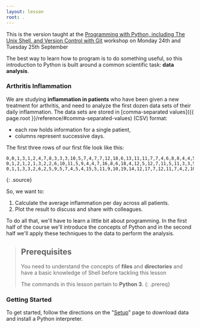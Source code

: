 ```yaml
---
layout: lesson
root: .
---
```


This is the version taught at the [Programming with Python, including The Unix Shell, and Version Control with Git](https://bham-carpentries.github.io/2018-09-24-python/) workshop on Monday 24th and Tuesday 25th September

The best way to learn how to program is to do something useful,
so this introduction to Python is built around a common scientific task:
**data analysis**.

### Arthritis Inflammation
We are studying **inflammation in patients** who have been given a new treatment for arthritis, and
need to analyze the first dozen data sets of their daily inflammation. The data sets are stored in
[comma-separated values]({{ page.root }}/reference/#comma-separated-values) (CSV) format:

- each row holds information for a single patient,
- columns represent successive days.

The first three rows of our first file look like this:
~~~
0,0,1,3,1,2,4,7,8,3,3,3,10,5,7,4,7,7,12,18,6,13,11,11,7,7,4,6,8,8,4,4,5,7,3,4,2,3,0,0
0,1,2,1,2,1,3,2,2,6,10,11,5,9,4,4,7,16,8,6,18,4,12,5,12,7,11,5,11,3,3,5,4,4,5,5,1,1,0,1
0,1,1,3,3,2,6,2,5,9,5,7,4,5,4,15,5,11,9,10,19,14,12,17,7,12,11,7,4,2,10,5,4,2,2,3,2,2,1,1
~~~
{: .source}

So, we want to:

1. Calculate the average inflammation per day across all patients.
2. Plot the result to discuss and share with colleagues.

To do all that, we'll have to learn a little bit about programming. In the first half of the course
we'll introduce the concepts of Python and in the second half we'll apply these techniques to 
the data to perform the analysis.

> ## Prerequisites
>
> You need to understand the concepts of **files** and **directories** and have a basic knowledge
> of Shell before tackling this lesson
>
> The commands in this lesson pertain to **Python 3**.
{: .prereq}

### Getting Started
To get started, follow the directions on the "[Setup](setup/)" page to download data
and install a Python interpreter.
